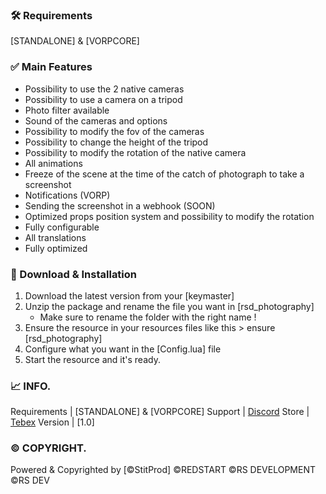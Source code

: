 ### 🛠 Requirements

[STANDALONE] & [VORPCORE]

### ✅ Main Features

  - Possibility to use the 2 native cameras
  - Possibility to use a camera on a tripod
  - Photo filter available
  - Sound of the cameras and options
  - Possibility to modify the fov of the cameras
  - Possibility to change the height of the tripod
  - Possibility to modify the rotation of the native camera
  - All animations
  - Freeze of the scene at the time of the catch of photograph to take a screenshot 
  - Notifications (VORP)
  - Sending the screenshot in a webhook (SOON)
  - Optimized props position system and possibility to modify the rotation
  - Fully configurable
  - All translations
  - Fully optimized

### 🔧 Download & Installation

1. Download the latest version from your [keymaster]
2. Unzip the package and rename the file you want in [rsd_photography]
    - Make sure to rename the folder with the right name !
3. Ensure the resource in your resources files like this > ensure [rsd_photography]
4. Configure what you want in the [Config.lua] file
5. Start the resource and it's ready.

### 📈 INFO.

Requirements  | [STANDALONE] & [VORPCORE]
Support	      | [Discord](https://discord.gg/UsjAnRv48u)
Store	        | [Tebex](https://script.redstartrp.fr/)
Version	      | [1.0]


### © COPYRIGHT.

Powered & Copyrighted by [©StitProd]
©REDSTART
©RS DEVELOPMENT
©RS DEV